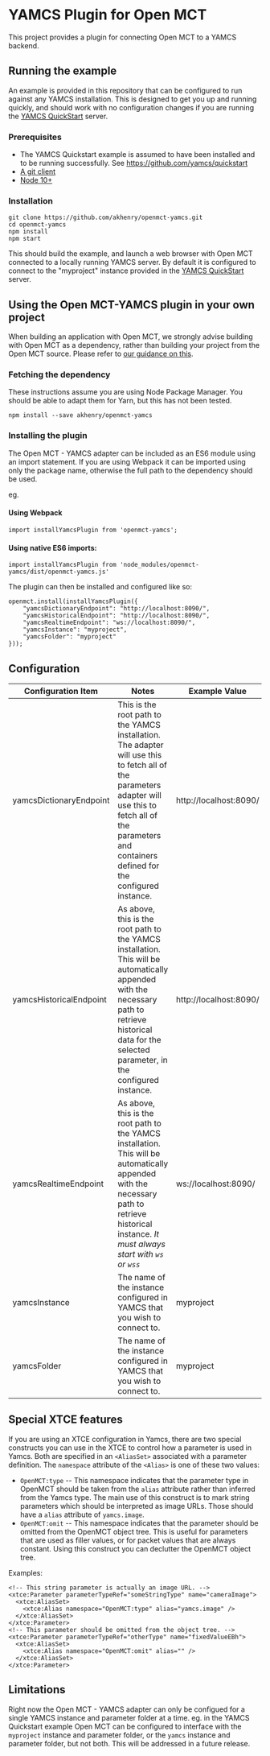 # YAMCS Plugin for Open MCT
This project provides a plugin for connecting Open MCT to a YAMCS backend.

## Running the example

An example is provided in this repository that can be configured to run against any YAMCS installation. This is designed
 to get you up and running quickly, and should work with no configuration changes if you are running the 
 [YAMCS QuickStart](https://github.com/yamcs/quickstart) server.

### Prerequisites
* The YAMCS Quickstart example is assumed to have been installed and to be running successfully. See 
  https://github.com/yamcs/quickstart
* [A git client](https://git-scm.com/)
* [Node 10+](https://nodejs.org/)

### Installation
```
git clone https://github.com/akhenry/openmct-yamcs.git
cd openmct-yamcs
npm install
npm start
```

This should build the example, and launch a web browser with Open MCT connected to a locally running YAMCS server. By 
default it is configured to connect to the "myproject" instance provided in the [YAMCS QuickStart](https://github.com/yamcs/quickstart) server.

## Using the Open MCT-YAMCS plugin in your own project

When building an application with Open MCT, we strongly advise building with Open MCT as a dependency, rather than 
building your project from the Open MCT source. Please refer to 
[our guidance on this](https://github.com/nasa/openmct/blob/master/API.md#starting-an-open-mct-application).

### Fetching the dependency
These instructions assume you are using Node Package Manager. You should be able to adapt them for Yarn, but this has 
not been tested.

```
npm install --save akhenry/openmct-yamcs
```

### Installing the plugin

The Open MCT - YAMCS adapter can be included as an ES6 module using an import statement. If you are using Webpack it 
can be imported using only the package name, otherwise the full path to the dependency should be used.

eg.

#### Using Webpack
```
import installYamcsPlugin from 'openmct-yamcs';
```

#### Using native ES6 imports:
```
import installYamcsPlugin from 'node_modules/openmct-yamcs/dist/openmct-yamcs.js'
```

The plugin can then be installed and configured like so:
```
openmct.install(installYamcsPlugin({
    "yamcsDictionaryEndpoint": "http://localhost:8090/",
    "yamcsHistoricalEndpoint": "http://localhost:8090/",
    "yamcsRealtimeEndpoint": "ws://localhost:8090/",
    "yamcsInstance": "myproject",
    "yamcsFolder": "myproject"
}));
```

## Configuration
| Configuration Item      | Notes                                                 | Example Value                      |
|-------------------------|-------------------------------------------------------|------------------------------------|
| yamcsDictionaryEndpoint | This is the root path to the YAMCS installation. The adapter will use this to fetch all of the parameters adapter will use this to fetch all of the parameters and containers defined for the configured instance. | http://localhost:8090/              |
| yamcsHistoricalEndpoint | As above, this is the root path to the YAMCS installation. This will be automatically appended with the necessary path to retrieve historical data for the selected parameter, in the configured instance. | http://localhost:8090/             |
| yamcsRealtimeEndpoint   | As above, this is the root path to the YAMCS installation. This will be automatically appended with the necessary path to retrieve historical instance. *It must always start with `ws` or `wss`* | ws://localhost:8090/               |
| yamcsInstance           | The name of the instance configured in YAMCS that you wish to connect to. | myproject                          |
| yamcsFolder             | The name of the instance configured in YAMCS that you wish to connect to. | myproject                          |

## Special XTCE features

If you are using an XTCE configuration in Yamcs, there are two special
constructs you can use in the XTCE to control how a parameter is used in
Yamcs. Both are specified in an `<AliasSet>` associated with a parameter
definition. The `namespace` attribute of the `<Alias>` is one of these
two values:

* `OpenMCT:type` -- This namespace indicates that the parameter type in OpenMCT should be taken from the `alias` attribute rather than inferred from the Yamcs type. The main use of this construct is to mark string parameters which should be interpreted as image URLs. Those should have a `alias` attribute of `yamcs.image`.
* `OpenMCT:omit` -- This namespace indicates that the parameter should be omitted from the OpenMCT object tree. This is useful for parameters that are used as filler values, or for packet values that are always constant. Using this construct you can declutter the OpenMCT object tree.

Examples:

    <!-- This string parameter is actually an image URL. -->
    <xtce:Parameter parameterTypeRef="someStringType" name="cameraImage">
      <xtce:AliasSet>
        <xtce:Alias namespace="OpenMCT:type" alias="yamcs.image" />
      </xtce:AliasSet>
    </xtce:Parameter>
    <!-- This parameter should be omitted from the object tree. -->
    <xtce:Parameter parameterTypeRef="otherType" name="fixedValueEBh">
      <xtce:AliasSet>
        <xtce:Alias namespace="OpenMCT:omit" alias="" />
      </xtce:AliasSet>
    </xtce:Parameter>

## Limitations
Right now the Open MCT - YAMCS adapter can only be configued for a single YAMCS instance and parameter folder at a time. 
eg. in the YAMCS Quickstart example Open MCT can be configured to interface with the `myproject` instance and parameter 
folder, or the `yamcs` instance and parameter folder, but not both. This will be addressed in a future release.


